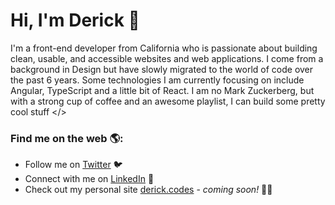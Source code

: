 # Hi, I'm Derick 👋

I'm a front-end developer from California who is passionate about building clean, usable, and accessible websites and web applications. I come from a background in Design but have slowly migrated to the world of code over the past 6 years. Some technologies I am currently focusing on include Angular, TypeScript and a little bit of React. I am no Mark Zuckerberg, but with a strong cup of coffee and an awesome playlist, I can build some pretty cool stuff </>


### Find me on the web 🌎:
- Follow me on <a href="https://twitter.com/derickcodes" target="_blank">Twitter</a> 🐦
- Connect with me on <a href="https://www.linkedin.com/in/derickmoncado/" target="_blank">LinkedIn</a> 💼
- Check out my personal site <a target="_blank" href="#">derick.codes</a> - <i>coming soon!</i> 👨‍💻
